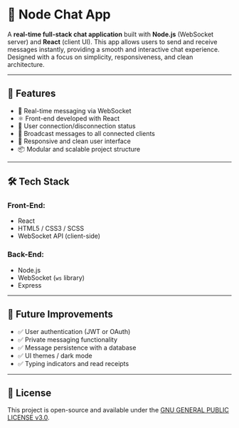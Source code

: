 # 💬 Node Chat App

A **real-time full-stack chat application** built with **Node.js** (WebSocket server) and **React** (client UI). This app allows users to send and receive messages instantly, providing a smooth and interactive chat experience. Designed with a focus on simplicity, responsiveness, and clean architecture.

---

## 🚀 Features

- 🔌 Real-time messaging via WebSocket
- ⚛️ Front-end developed with React
- 👥 User connection/disconnection status
- 💬 Broadcast messages to all connected clients
- 🎨 Responsive and clean user interface
- 📦 Modular and scalable project structure

---

## 🛠️ Tech Stack

### Front-End:

- React
- HTML5 / CSS3 / SCSS
- WebSocket API (client-side)

### Back-End:

- Node.js
- WebSocket (`ws` library)
- Express

---

## 📌 Future Improvements

- ✅ User authentication (JWT or OAuth)
- ✅ Private messaging functionality
- ✅ Message persistence with a database
- ✅ UI themes / dark mode
- ✅ Typing indicators and read receipts

---

## 📄 License

This project is open-source and available under the [GNU GENERAL PUBLIC LICENSE v3.0](https://www.gnu.org/licenses/gpl-3.0.en.html).
